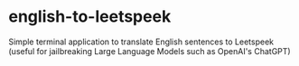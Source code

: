 # english-to-leetspeek
Simple terminal application to translate English sentences to Leetspeek (useful for jailbreaking Large Language Models such as OpenAI's ChatGPT)
